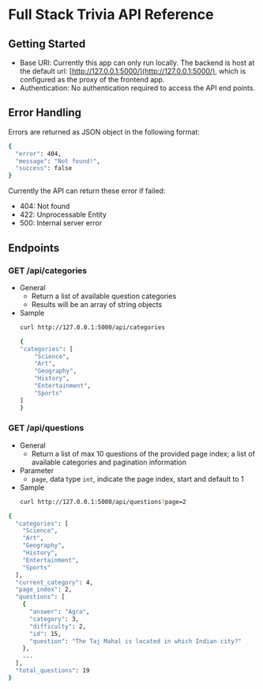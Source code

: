 # Full Stack Trivia API Reference 

## Getting Started
* Base URl: Currently this app can only run locally. The backend is host at the default url: [http://127.0.0.1:5000/](http://127.0.0.1:5000/), which is configured as the proxy of the frontend app.
* Authentication: No authentication required to access the API end points.

## Error Handling
Errors are returned as JSON object in the following format: 
```bash
{
  "error": 404, 
  "message": "Not found!", 
  "success": false
}
```
Currently the API can return these error if failed: 
* 404: Not found
* 422: Unprocessable Entity
* 500: Internal server error


## Endpoints

### GET /api/categories 
* General
    - Return a list of available question categories
    - Results will be an array of string objects
* Sample 
    ```bash
    curl http://127.0.0.1:5000/api/categories
    ```
    ```bash 
    {
    "categories": [
        "Science", 
        "Art", 
        "Geography", 
        "History", 
        "Entertainment", 
        "Sports"
    ]
    }
    ```

### GET /api/questions
* General
    - Return a list of max 10 questions of the provided page index; a list of available categories and pagination information
* Parameter
    - ``` page ```, data type ``` int ```, indicate the page index, start and default to 1
* Sample
    ```bash 
    curl http://127.0.0.1:5000/api/questions?page=2
    ```
```bash
{
  "categories": [
    "Science", 
    "Art", 
    "Geography", 
    "History", 
    "Entertainment", 
    "Sports"
  ], 
  "current_category": 4, 
  "page_index": 2, 
  "questions": [
    {
      "answer": "Agra", 
      "category": 3, 
      "difficulty": 2, 
      "id": 15, 
      "question": "The Taj Mahal is located in which Indian city?"
    }, 
    ...
  ], 
  "total_questions": 19
}
```